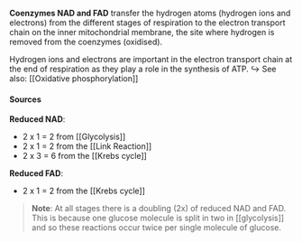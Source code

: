 **Coenzymes NAD and FAD** transfer the hydrogen atoms (hydrogen ions and electrons) from the different stages of respiration to the electron transport chain on the inner mitochondrial membrane, the site where hydrogen is removed from the coenzymes (oxidised).

Hydrogen ions and electrons are important in the electron transport chain at the end of respiration as they play a role in the synthesis of ATP.
↪️ See also: [[Oxidative phosphorylation]]

#### Sources
**Reduced NAD**:
- 2 x 1 = 2 from [[Glycolysis]]
- 2 x 1 = 2 from the [[Link Reaction]]
- 2 x 3 = 6 from the [[Krebs cycle]]

**Reduced FAD**:
- 2 x 1 = 2 from the [[Krebs cycle]]

> **Note**:
> At all stages there is a doubling (2x) of reduced NAD and FAD. This is because one glucose molecule is split in two in [[glycolysis]] and so these reactions occur twice per single molecule of glucose.

